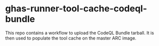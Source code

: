 # ghas-runner-tool-cache-codeql-bundle
This repo contains a workflow to upload the CodeQL Bundle tarball. It is then used to populate the tool cache on the master ARC image.
